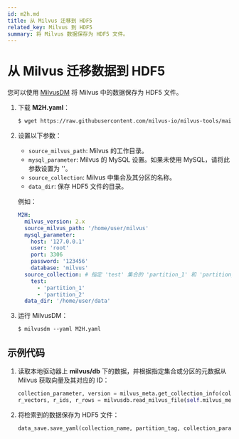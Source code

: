 ```yaml
---
id: m2h.md
title: 从 Milvus 迁移到 HDF5
related_key: Milvus 到 HDF5
summary: 将 Milvus 数据保存为 HDF5 文件。
---
```


# 从 Milvus 迁移数据到 HDF5

您可以使用 [MilvusDM](migrate_overview.md) 将 Milvus 中的数据保存为 HDF5 文件。

1. 下载 **M2H.yaml**：

   ```bash
   $ wget https://raw.githubusercontent.com/milvus-io/milvus-tools/main/yamls/M2H.yaml
   ```

2. 设置以下参数：

   - `source_milvus_path`: Milvus 的工作目录。
   - `mysql_parameter`: Milvus 的 MySQL 设置。如果未使用 MySQL，请将此参数设置为 ''。
   - `source_collection`: Milvus 中集合及其分区的名称。
   - `data_dir`: 保存 HDF5 文件的目录。

   例如：
   ```yaml
   M2H:
     milvus_version: 2.x
     source_milvus_path: '/home/user/milvus'
     mysql_parameter:
       host: '127.0.0.1'
       user: 'root'
       port: 3306
       password: '123456'
       database: 'milvus'
     source_collection: # 指定 'test' 集合的 'partition_1' 和 'partition_2' 分区。
       test:
         - 'partition_1'
         - 'partition_2'
     data_dir: '/home/user/data'
   ```

3. 运行 MilvusDM：
   ```
   $ milvusdm --yaml M2H.yaml
   ```

## 示例代码

1. 读取本地驱动器上 **milvus/db** 下的数据，并根据指定集合或分区的元数据从 Milvus 获取向量及其对应的 ID：

   ```python 
   collection_parameter, version = milvus_meta.get_collection_info(collection_name)
   r_vectors, r_ids, r_rows = milvusdb.read_milvus_file(self.milvus_meta, collection_name, partition_tag)
   ```

2. 将检索到的数据保存为 HDF5 文件：

   ```python
   data_save.save_yaml(collection_name, partition_tag, collection_parameter, version, save_hdf5_name)
   ```